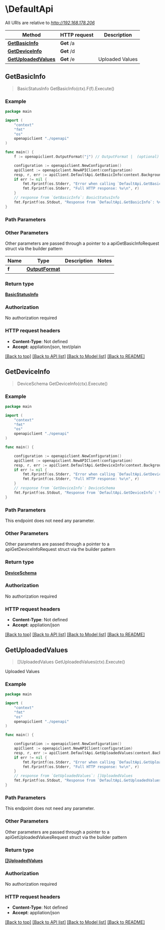 # \DefaultApi

All URIs are relative to *http://192.168.178.206*

Method | HTTP request | Description
------------- | ------------- | -------------
[**GetBasicInfo**](DefaultApi.md#GetBasicInfo) | **Get** /a | 
[**GetDeviceInfo**](DefaultApi.md#GetDeviceInfo) | **Get** /d | 
[**GetUploadedValues**](DefaultApi.md#GetUploadedValues) | **Get** /e | Uploaded Values



## GetBasicInfo

> BasicStatusInfo GetBasicInfo(ctx).F(f).Execute()





### Example

```go
package main

import (
    "context"
    "fmt"
    "os"
    openapiclient "./openapi"
)

func main() {
    f := openapiclient.OutputFormat("j") // OutputFormat |  (optional)

    configuration := openapiclient.NewConfiguration()
    apiClient := openapiclient.NewAPIClient(configuration)
    resp, r, err := apiClient.DefaultApi.GetBasicInfo(context.Background()).F(f).Execute()
    if err != nil {
        fmt.Fprintf(os.Stderr, "Error when calling `DefaultApi.GetBasicInfo``: %v\n", err)
        fmt.Fprintf(os.Stderr, "Full HTTP response: %v\n", r)
    }
    // response from `GetBasicInfo`: BasicStatusInfo
    fmt.Fprintf(os.Stdout, "Response from `DefaultApi.GetBasicInfo`: %v\n", resp)
}
```

### Path Parameters



### Other Parameters

Other parameters are passed through a pointer to a apiGetBasicInfoRequest struct via the builder pattern


Name | Type | Description  | Notes
------------- | ------------- | ------------- | -------------
 **f** | [**OutputFormat**](OutputFormat.md) |  | 

### Return type

[**BasicStatusInfo**](BasicStatusInfo.md)

### Authorization

No authorization required

### HTTP request headers

- **Content-Type**: Not defined
- **Accept**: appliation/json, text/plain

[[Back to top]](#) [[Back to API list]](../README.md#documentation-for-api-endpoints)
[[Back to Model list]](../README.md#documentation-for-models)
[[Back to README]](../README.md)


## GetDeviceInfo

> DeviceSchema GetDeviceInfo(ctx).Execute()





### Example

```go
package main

import (
    "context"
    "fmt"
    "os"
    openapiclient "./openapi"
)

func main() {

    configuration := openapiclient.NewConfiguration()
    apiClient := openapiclient.NewAPIClient(configuration)
    resp, r, err := apiClient.DefaultApi.GetDeviceInfo(context.Background()).Execute()
    if err != nil {
        fmt.Fprintf(os.Stderr, "Error when calling `DefaultApi.GetDeviceInfo``: %v\n", err)
        fmt.Fprintf(os.Stderr, "Full HTTP response: %v\n", r)
    }
    // response from `GetDeviceInfo`: DeviceSchema
    fmt.Fprintf(os.Stdout, "Response from `DefaultApi.GetDeviceInfo`: %v\n", resp)
}
```

### Path Parameters

This endpoint does not need any parameter.

### Other Parameters

Other parameters are passed through a pointer to a apiGetDeviceInfoRequest struct via the builder pattern


### Return type

[**DeviceSchema**](DeviceSchema.md)

### Authorization

No authorization required

### HTTP request headers

- **Content-Type**: Not defined
- **Accept**: appliation/json

[[Back to top]](#) [[Back to API list]](../README.md#documentation-for-api-endpoints)
[[Back to Model list]](../README.md#documentation-for-models)
[[Back to README]](../README.md)


## GetUploadedValues

> []UploadedValues GetUploadedValues(ctx).Execute()

Uploaded Values



### Example

```go
package main

import (
    "context"
    "fmt"
    "os"
    openapiclient "./openapi"
)

func main() {

    configuration := openapiclient.NewConfiguration()
    apiClient := openapiclient.NewAPIClient(configuration)
    resp, r, err := apiClient.DefaultApi.GetUploadedValues(context.Background()).Execute()
    if err != nil {
        fmt.Fprintf(os.Stderr, "Error when calling `DefaultApi.GetUploadedValues``: %v\n", err)
        fmt.Fprintf(os.Stderr, "Full HTTP response: %v\n", r)
    }
    // response from `GetUploadedValues`: []UploadedValues
    fmt.Fprintf(os.Stdout, "Response from `DefaultApi.GetUploadedValues`: %v\n", resp)
}
```

### Path Parameters

This endpoint does not need any parameter.

### Other Parameters

Other parameters are passed through a pointer to a apiGetUploadedValuesRequest struct via the builder pattern


### Return type

[**[]UploadedValues**](UploadedValues.md)

### Authorization

No authorization required

### HTTP request headers

- **Content-Type**: Not defined
- **Accept**: appliation/json

[[Back to top]](#) [[Back to API list]](../README.md#documentation-for-api-endpoints)
[[Back to Model list]](../README.md#documentation-for-models)
[[Back to README]](../README.md)

